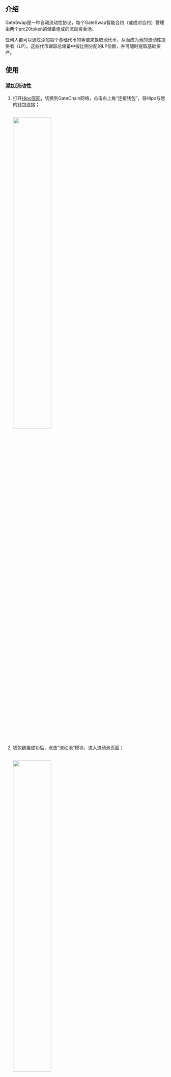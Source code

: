 ## 介绍

GateSwap是一种自动流动性协议，每个GateSwap智能合约（或成对合约）管理由两个erc20token的储备组成的流动资金池。

任何人都可以通过添加每个基础代币的等值来换取池代币，从而成为池的流动性提供者（LP）。这些代币跟踪总储备中按比例分配的LP份额，并可随时提取基础资产。

## 使用

### 添加流动性

1. 打开<a href="https://www.hipo.com/gatechain/zh/" target="_blank">Hipo官网</a>，切换到GateChain网络，点击右上角“连接钱包”，将Hipo与您的钱包连接；

	<br/><img src="../../images/issuetoken1.png"  height=50% width=50%></br>


2. 钱包链接成功后，点击“流动池”模块，进入流动池页面；

	<br/><img src="../../images/liquidity1.png"  height=50% width=50%></br>

3. 在流动池页面，点击“添加流动性”，选择列表中的token或输入erc20合约地址，添加流动性；
	
	<br/><img src="../../images/liquidity2.png"  height=50% width=50%></br>

4. 首次选择添加的token，需要钱包账户“授权”以后才可以进行添加流动性操作，先点击“授权”按钮，跳转到钱包确认授权；

5. 授权成功后，点击“确认添加”，跳转到钱包确认添加；

6. 添加成功后，关注钱包token余额变化，至此添加流动性操作就完成啦！

7. 流动池页面，我的流动池模块显示账户已添加池子的信息，可以操作“继续添加”、“提取”。
	
	<br/><img src="../../images/liquidity3.png"  height=50% width=50%></br>


### 提取流动性

1. 添加流动性成功后，在“我的流动池”模块，点击“提取”；

	<br/><img src="../../images/liquidity4.png"  height=50% width=50%></br>

2. 首次提取流动性，需要钱包账户“授权”以后才可以进行提取流动性操作；

3. 选择需要提取比例，然后点击“授权”按钮，跳转到钱包确认授权；

4. 授权成功后，点击“提取”，跳转到钱包确认提取；

	<br/><img src="../../images/liquidity5.png"  height=50% width=50%></br>

5. 提取成功后，关注钱包token余额变化，至此提取流动性操作就完成啦！


### 快速兑换

1. 打开<a href="https://www.hipo.com/gatechain/zh/" target="_blank">Hipo官网</a>，切换到GateChain网络，点击右上角“连接钱包”，将Hipo与您的钱包连接；

	<br/><img src="../../images/issuetoken1.png"  height=50% width=50%></br>

2. 钱包连接成功后，在“快速兑换”模块选择要兑换的token，首次兑换的token，需要钱包账户“授权”以后才可进行兑换操作，先点击“授权”按钮，跳转到钱包确认授权；

	<br/><img src="../../images/swap1.png"  height=50% width=50%></br>

3. 授权成功后，点击“兑换”，进入快速兑换页面，确认兑换token的相关信息，然后点击“确定”，跳转到钱包确认兑换；

	<br/><img src="../../images/swap2.png"  height=50% width=50%></br>

4. 兑换成功后，关注钱包token余额变化，至此快速兑换操作就完成啦！

**注：资金总览页面，可以点击“授权管理”模块，查询目前账户已授权的合约，也可操作“取消授权”。**














